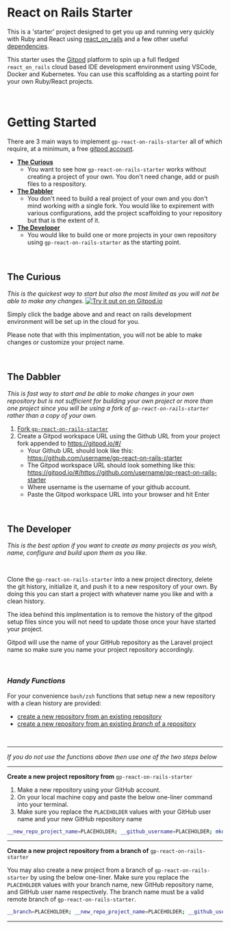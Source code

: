 # React on Rails Starter 
This is a 'starter' project designed to get you up and running very quickly with Ruby and React using [react_on_rails](https://github.com/shakacode/react_on_rails) and a few other useful [dependencies](https://github.com/apolopena/gp-react-on-rails-starter/blob/main/package.json).

This starter uses the [Gitpod](https://www.gitpod.io/) platform to spin up a full fledged `react_on_rails` cloud based IDE development environment using VSCode, Docker and Kubernetes. You can use this scaffolding as a starting point for your own Ruby/React projects.

<br />

# Getting Started
There are 3 main ways to implement `gp-react-on-rails-starter` all of which require, at a minimum, a free [gitpod account](https://gitpod.io/).

- [**The Curious**](#the-curious)
    - You want to see how `gp-react-on-rails-starter` works without creating a project of your own. You don't need change, add or push files to a respository.
- [**The Dabbler**](#the-dabbler)
    - You don't need to build a real project of your own and you don't mind working with a single fork. You would like to expirement with various configurations, add the project scaffolding to your repository but that is the extent of it.
- [**The Developer**](#the-developer)
    - You would like to build one or more  projects in your own repository using `gp-react-on-rails-starter` as the starting point.

<br />

## The Curious
_This is the quickest way to start but also the most limited as you will not be able to make any changes._
[![Try it out on on Gitpod.io](https://gitpod.io/button/open-in-gitpod.svg)](http://gitpod.io/#/https://github.com/apolopena/gp-react-on-rails-starter)

Simply click the badge above and and react on rails development environment will be set up in the cloud for you. 

Please note that with this implmentation, you will not be able to make changes or customize your project name.

<br />

## The Dabbler
_This is fast way to start and be able to make changes in your own repository but is not sufficient for building your own project or more than one project since you will be using a fork of `gp-react-on-rails-starter` rather than a copy of your own._


1. [Fork `gp-react-on-rails-starter`](https://github.com/apolopena/gp-react-on-rails-starter/fork)
2. Create a Gitpod workspace URL using the Github URL from your project fork appended to https://gitpod.io/#/
    - Your Github URL should look like this: https://github.com/username/gp-react-on-rails-starter
    - The Gitpod workspace URL should look something like this: https://gitpod.io/#/https://github.com/username/gp-react-on-rails-starter
    - Where username is the username of your github account.
    - Paste the Gitpod workspace URL into your browser and hit Enter

<br />

## The Developer
_This is the best option if you want to create as many projects as you wish, name, configure and build upon them as you like._

<br />

Clone the `gp-react-on-rails-starter` into a new project directory, delete the git history, initialize it, and push it to a new respository of your own. By doing this you can start a project with whatever name you like and with a clean history.

The idea behind this implmentation is to remove the history of the gitpod setup files since you will not need to update those once your have started your project. 

Gitpod will use the name of your GitHub repository as the Laravel project name so make sure you name your project repository accordingly.

<br/>

### _*Handy Functions*_
For your convenience `bash/zsh` functions that setup new a new repository with a clean history are provided:
  - [create a new repository from an existing repository](https://gist.githubusercontent.com/apolopena/2d7995e5e8bfcfa9287d74d16b14aafe/raw/521723d5cc965e5af4cc08b7129f04364f2e0ae4/new-repo-from-repo.sh)
  - [create a new repository from an existing *branch* of a repository](https://gist.githubusercontent.com/apolopena/2d7995e5e8bfcfa9287d74d16b14aafe/raw/521723d5cc965e5af4cc08b7129f04364f2e0ae4/new-repo-from-repo.sh)

<br />

---
_*If you do not use the functions above then use one of the two steps below*_

---


**Create a new project repository from** `gp-react-on-rails-starter`
1. Make a new repository using your GitHub account.
2. On your local machine copy and paste the below one-liner command into your terminal.
3. Make sure you replace the `PLACEHOLDER` values with your GitHub user name and  your new GitHub repository name

```bash
__new_repo_project_name=PLACEHOLDER; __github_username=PLACEHOLDER; mkdir "$__new_repo_project_name" && cd "$__new_repo_project_name" && git clone https://github.com/apolopena/gp-react-on-rails-starter.git . && rm -rf .git && git init && git add -A && git commit -m "initial commit built from https://github.com/apolopena/gp-react-on-rails-starter" && git remote add origin "https://github.com/$__github_username/$__new_repo_project_name.git" && git branch -m main && git push -u origin main
```
---

**Create a new project repository from a branch of** `gp-react-on-rails-starter`

You may also create a new project from a branch of `gp-react-on-rails-starter` by using the below one-liner. Make sure you replace the `PLACEHOLDER` values with your branch name, new GitHub repository name, and GitHub user name respectively. The branch name must be a valid remote branch of `gp-react-on-rails-starter`.

```bash
__branch=PLACEHOLDER; __new_repo_project_name=PLACEHOLDER; __github_username=PLACEHOLDER; mkdir "$__new_repo_project_name" && cd "$__new_repo_project_name" && git clone https://github.com/apolopena/gp-react-on-rails-starter.git -b "$__branch" --single-branch . && rm -rf .git && git init && git add -A && git commit -m "initial commit built from the $__branch branch of  https://github.com/apolopena/gp-react-on-rails-starter" && git remote add origin "https://github.com/$__github_username/$__new_repo_project_name.git" && git branch -m main && git push -u origin main
```
---

